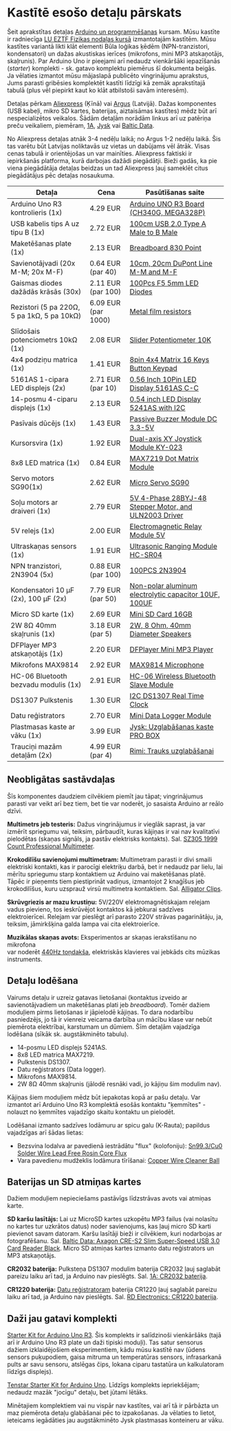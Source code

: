 # Kastītē esošo detaļu pārskats

Šeit aprakstītas detaļas [Arduino un programmēšanas](https://ej.uz/avg-arduino) kursam.
Mūsu kastīte ir radniecīga [LU EZTF Fizikas nodaļas kursā](http://home.lu.lv/~drikis/KursuPdf/Fizi2067/)
izmantotajām kastītēm. Mūsu kastītes variantā 
likti klāt elementi Būla loģikas ķēdēm (NPN-tranzistori, kondensatori) un dažas 
akustiskas ierīces (mikrofons, mini MP3 atskaņotājs, skaļrunis). 
Par Arduino Uno ir pieejami arī nedaudz vienkāršāki 
iepazīšanās (*starter*) komplekti - sk. gatavo komplektu piemērus šī dokumenta beigās. 
Ja vēlaties izmantot mūsu mājaslapā publicēto vingrinājumu aprakstus, Jums parasti 
gribēsies komplektēt kastīti līdzīgi kā zemāk aprakstītajā tabulā 
(plus vēl piepirkt kaut ko klāt atbilstoši savām interesēm).

Detaļas pērkam [Aliexpress](https://www.aliexpress.com/) (Ķīnā) 
vai [Argus](https://www.argus.lv/) (Latvijā). Dažas komponentes 
(USB kabeļi, mikro SD kartes, baterijas, aiztaisāmas kastītes) 
mēdz būt arī nespecializētos veikalos. Šādām detaļām norādām 
linkus arī uz patēriņa preču veikaliem, piemēram, [1A](https://www.1a.lv/), 
[Jysk](https://www.jysk.lv/) vai [Baltic Data](https://www.balticdata.lv/).

No Aliexpress detaļas atnāk 3-4 nedēļu laikā; no Argus 1-2 nedēļu laikā. 
Šis tas varētu būt Latvijas noliktavās uz vietas un dabūjams vēl ātrāk.
Visas cenas tabulā ir orientējošas un var mainīties. Aliexpress
faktiski ir iepirkšanās platforma, kurā darbojas dažādi piegādātji. 
Bieži gadās, ka pie viena piegādātāja detaļas beidzas un tad
Aliexpress ļauj sameklēt citus piegādātājus pēc detaļas nosaukuma.

| Detaļa                              | Cena               | Pasūtīšanas saite                   | 
| ----------------------------------- | ------------------ | ----------------------------------- |
| Arduino Uno R3 kontrolieris (1x)    | 4.29 EUR | [Arduino UNO R3 Board (CH340G, MEGA328P)](https://www.aliexpress.com/item/1005007335850929.html) |
| USB kabelis tips A uz tipu B (1x)   | 2.72 EUR | [100cm USB 2.0 Type A Male to B Male](https://www.aliexpress.com/item/1005007546959342.html) |
| Maketēšanas plate (1x)              | 2.13 EUR    | [Breadboard 830 Point](https://www.aliexpress.com/item/1005008061321054.html)   |
| Savienotājvadi (20x M-M; 20x M-F) | 0.64 EUR (par 40)  | [10cm, 20cm DuPont Line M-M and M-F](https://www.aliexpress.com/item/4000812552635.html) |
| Gaismas diodes dažādās krāsās (30x) | 2.11 EUR (par 100) | [100Pcs F5 5mm LED Diodes](https://www.aliexpress.com/item/1005008040796418.html) |
| Rezistori (5 pa 220Ω, 5 pa 1kΩ, 5 pa 10kΩ) | 6.09 EUR (par 1000) | [Metal film resistors](https://www.aliexpress.com/item/1005006664122915.html) |   
| Slīdošais potenciometrs 10kΩ (1x) | 2.08 EUR  | [Slider Potentiometer 10K](https://www.aliexpress.com/item/1005005494990532.html) |
| 4x4 podziņu matrica (1x) | 1.41 EUR | [8pin 4x4 Matrix 16 Keys Button Keypad ](https://www.aliexpress.com/item/1005006988582141.html)
| 5161AS 1-cipara LED displejs (2x) | 2.71 EUR (par 10) | [0.56 Inch 10Pin LED Display 5161AS C-C](https://www.aliexpress.com/item/1005004292206022.html) |
| 14-posmu 4-ciparu displejs (1x) | 2.13 EUR | [0.54 inch LED Display 5241AS with I2C](https://www.aliexpress.com/item/1005004090978118.html) |
| Pasīvais dūcējs (1x) | 1.43 EUR | [Passive Buzzer Module DC 3.3-5V](https://www.aliexpress.com/item/1005004267414201.html) |
| Kursorsvira (1x) | 1.92 EUR | [Dual-axis XY Joystick Module KY-023](https://www.aliexpress.com/item/1005007068603893.html) |
| 8x8 LED matrica (1x) | 0.84 EUR | [MAX7219 Dot Matrix Module](https://www.aliexpress.com/item/1005002821776653.html) | 
| Servo motors SG90(1x) | 2.62 EUR | [Micro Servo SG90](https://www.aliexpress.com/item/1005007173214082.html) |
| Soļu motors ar draiveri (1x) | 2.79 EUR | [5V 4-Phase 28BYJ-48 Stepper Motor, and ULN2003 Driver](https://www.aliexpress.com/item/1005006423099252.html) |
| 5V relejs (1x)  | 2.00 EUR | [Electromagnetic Relay Module 5V](https://www.aliexpress.com/item/1005006000897200.html) |
| Ultraskaņas sensors (1x)  | 1.91 EUR  | [Ultrasonic Ranging Module HC-SR04](https://www.aliexpress.com/item/1005006356823811.html) |
| NPN tranzistori, 2N3904 (5x) | 0.88 EUR (par 100) | [100PCS 2N3904](https://www.aliexpress.com/item/1005005776290412.html) |
| Kondensatori 10 μF (2x), 100 μF (2x) | 7.79 EUR (par 50) | [Non-polar aluminum electrolytic capacitor 10UF, 100UF](https://www.aliexpress.com/item/1005004913280279.html) |
| Micro SD karte (1x)  | 2.69 EUR | [Mini SD Card 16GB](https://www.aliexpress.com/item/1005005748564206.html)                  |
| 2W 8Ω 40mm skaļrunis (1x)  | 3.18 EUR (par 5)   | [2W, 8 Ohm, 40mm Diameter Speakers](https://www.aliexpress.com/item/1005006750533007.html) |
| DFPlayer MP3 atskaņotājs (1x)       | 2.20 EUR  | [DFPlayer Mini MP3 Player](https://www.aliexpress.com/item/1005006166747621.html) |
| Mikrofons MAX9814 | 2.92 EUR | [MAX9814 Microphone](https://www.aliexpress.com/item/1005003123294465.html) |
| HC-06 Bluetooth bezvadu modulis (1x) | 2.91 EUR   | [HC-06 Wireless Bluetooth Slave Module](https://www.aliexpress.com/item/1005006566406384.html)   |
| DS1307 Pulkstenis             | 1.30 EUR   | [I2C DS1307 Real Time Clock](https://www.aliexpress.com/item/1005006127528260.html)
| Datu reģistrators  | 2.70 EUR | [Mini Data Logger Module](https://www.aliexpress.com/item/1005006248586820.html) |
| Plastmasas kaste ar vāku (1x) | 3.99 EUR    | [Jysk: Uzglabāšanas kaste PRO BOX](https://www.jysk.lv/uzglabasanas-kaste-pro-box-107335-lv.html) |
| Trauciņi mazām detaļām (2x) | 4.99 EUR (par 4) | [Rimi: Trauks uzglabāšanai](https://www.rimi.lv/e-veikals/lv/produkti/majai-darzam-un-atputai/virtuvei/ediena-uzglabasanai/trauks-uzglabasanai-4x1-7dl/p/7183866) | 


## Neobligātas sastāvdaļas

Šīs komponentes daudziem cilvēkiem piemīt jau tāpat; 
vingrinājumus parasti var veikt arī bez tiem, bet tie var 
noderēt, jo sasaista Arduino ar reālo dzīvi. 

**Multimetrs jeb testeris:**
Dažus vingrinājumus ir vieglāk saprast, ja var izmērīt spriegumu 
vai, teiksim, pārbaudīt, kuras kājiņas ir vai nav kvalitatīvi 
pielodētas (skaņas signāls, ja pastāv elektrisks kontakts). 
Sal. [SZ305 1999 Count Professional Multimeter](https://www.aliexpress.com/item/1005005856794725.html).


**Krokodilīšu savienojumi multimetram:**
Multimetram parasti ir divi smaili elektriski kontakti, kas ir 
parocīgi elektriķu darbā, bet ir nedaudz par lielu, lai mērītu 
spriegumu starp kontaktiem uz Arduino vai maketēšanas platē. 
Tāpēc ir pieņemts tiem piestiprināt vadiņus, izmantojot 2 knaģīšus jeb krokodilīšus, 
kuru uzsprauž virsū multimetra kontaktiem. 
Sal. [Alligator Clips](https://www.aliexpress.com/item/1005006020044834.html). 

**Skrūvgriezis ar mazu krustiņu:**
5V/220V elektromagnētiskajam relejam vadus pievieno, tos ieskrūvējot 
kontaktos kā jebkurai sadzīves elektroierīcei. 
Relejam var pieslēgt arī parasto 220V strāvas pagarinātāju, ja, teiksim, 
jāmirkšķina galda lampa vai cita elektroierīce. 

**Muzikālas skaņas avots:** 
Eksperimentos ar skaņas ierakstīšanu no mikrofona  
var noderēt [440Hz toņdakša](https://muzikascentrs.lv/kamertonis-tondaksa-wittner-921-a1-la?___store=lv), 
elektriskās klavieres vai jebkāds cits mūzikas instruments. 


## Detaļu lodēšana

Vairums detaļu ir uzreiz gatavas lietošanai (kontaktus izveido ar savienotājvadiem un 
maketēšanas plati jeb *breadboard*). Tomēr dažiem moduļiem pirms lietošanas ir jāpielodē 
kājiņas. To dara nodarbību pasniedzējs, jo tā ir vienreiz veicama darbība un 
mācību klase var nebūt piemērota elektrībai, karstumam un dūmiem.
Šīm detaļām vajadzīga lodēšana (sīkāk sk. augstākminēto tabulu).

* 14-posmu LED displejs 5241AS. 
* 8x8 LED matrica MAX7219.
* Pulkstenis DS1307.
* Datu reģistrators (Data logger). 
* Mikrofons MAX9814. 
* 2W 8Ω 40mm skaļrunis (jālodē resnāki vadi, jo kājiņu šim modulim nav).

Kājiņas šiem moduļiem mēdz būt iepakotas kopā ar pašu detaļu. 
Var izmantot arī Arduino Uno R3 komplektā esošās kontaktu "ķemmītes" - nolauzt 
no ķemmītes vajadzīgo skaitu kontaktu un pielodēt.

Lodēšanai izmanto sadzīves lodāmuru ar spicu galu (K-Rauta); papildus vajadzīgas 
arī šādas lietas: 

* Bezsvina lodalva ar pavedienā iestrādātu "flux" (kolofoniju): [Sn99.3/Cu0 Solder Wire Lead Free Rosin Core Flux](https://www.aliexpress.com/item/1005008053392565.html)
* Vara pavedienu mudžeklis lodāmura tīrīšanai: [Copper Wire Cleaner Ball](https://www.aliexpress.com/item/1005005623797293.html)


## Baterijas un SD atmiņas kartes

Dažiem moduļiem nepieciešams pastāvīgs līdzstrāvas avots vai atmiņas karte.

**SD karšu lasītājs:** 
Lai uz MicroSD kartes uzkopētu MP3 failus (vai nolasītu no kartes
tur uzkrātos datus) noder savienojums, kas ļauj micro SD karti pievienot savam 
datoram. Karšu lasītāji bieži ir cilvēkiem, kuri nodarbojas ar fotografēšanu. 
Sal. [Baltic Data: Axagon CRE-S2 Slim Super-Speed USB 3.0 Card Reader Black](https://www.balticdata.lv/en/karsu-lasitaji/axagon-cre-s2-slim-super-speed-usb-3-0-card-reader-black).
Micro SD atmiņas kartes izmanto datu reģistrators un MP3 atskaņotājs.

**CR2032 baterija:** 
Pulksteņa DS1307 modulim baterija CR2032 ļauj saglabāt pareizu laiku arī tad, ja
Arduino nav pieslēgts. Sal. [1A: CR2032 baterija](https://www.1a.lv/p/elements-panasonic-cr2032-lithium-battery-x-2/8lrh?mtd=search-popup&pos=autocoplete&src=lupasearch).

**CR1220 baterija:**
[Datu reģistratoram](https://www.aliexpress.com/item/1005006248586820.html) baterija CR1220 ļauj saglabāt pareizu laiku arī tad, ja 
Arduino nav pieslēgts. Sal. [RD Electronics: CR1220 baterija](https://www.rdveikals.lv/products/lv/325/543595/sort/5/filter/0_0_0_0/CR1220-00B-Lithium-1-pcs-Baterijas.html). 


## Daži jau gatavi komplekti

[Starter Kit for Arduino Uno R3](https://www.aliexpress.com/item/1005006295315581.html). 
Šis komplekts ir salīdzinoši vienkāršāks (tajā arī ir Arduino Uno R3 plate un daži tipiski moduļi). 
Tas satur sensorus dažiem izklaidējošiem eksperimentiem, kādu mūsu kastītē nav 
(ūdens sensors puķupodiem, gaisa mitruma un temperatūras 
sensors, infrasarkanā pults ar savu sensoru, atslēgas čips, lokana ciparu tastatūra un kalkulatoram
līdzīgs displejs).

[Tenstar Starter Kit for Arduino Uno](https://www.aliexpress.com/item/1005005970564532.html).
Līdzīgs komplekts iepriekšējam; nedaudz mazāk "jocīgu" detaļu, bet jūtami lētāks.

Minētajiem komplektiem vai nu vispār nav kastītes, vai arī tā ir pārbāzta un maz 
piemērota detaļu glabāšanai pēc to izpakošanas. Ja vēlaties to lietot, ieteicams 
iegādāties jau augstākminēto Jysk plastmasas konteineru ar vāku. 

